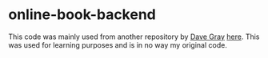 # online-book-backend
This code was mainly used from another repository by [Dave Gray](https://github.com/gitdagray/mongo_async_crud/blob/main/routes/root.js) [here](https://github.com/gitdagray/mongo_async_crud).
This was used for learning purposes and is in no way my original code.

